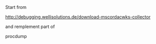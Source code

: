 
Start from

http://debugging.wellisolutions.de/download-mscordacwks-collector

and remplement part of

procdump